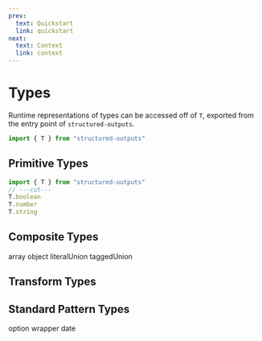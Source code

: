 ```yaml
---
prev:
  text: Quickstart
  link: quickstart
next:
  text: Context
  link: context
---
```


# Types

Runtime representations of types can be accessed off of `T`, exported from the entry point of
`structured-outputs`.

```ts twoslash
import { T } from "structured-outputs"
```

## Primitive Types

```ts twoslash
import { T } from "structured-outputs"
// ---cut---
T.boolean
T.number
T.string
```

## Composite Types

array object literalUnion taggedUnion

## Transform Types

## Standard Pattern Types

option wrapper date
